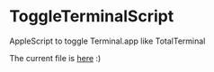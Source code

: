 # ToggleTerminalScript
AppleScript to toggle Terminal.app like TotalTerminal

The current file is [here](https://github.com/tokorom/ToggleTerminalScript/blob/master/toggle_terminal.txt) :)
